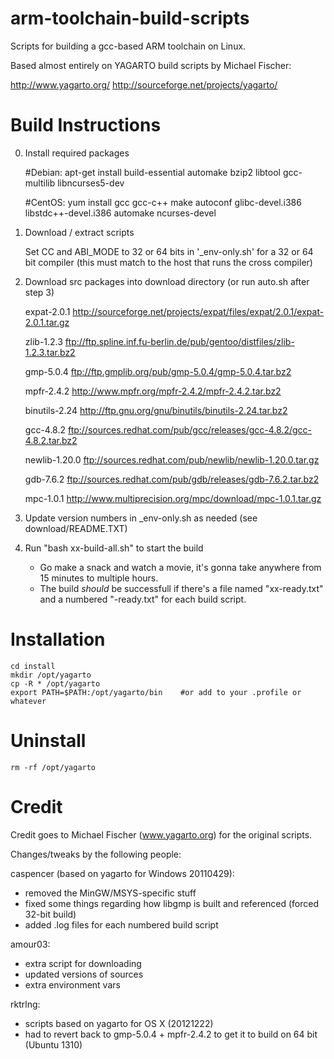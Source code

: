 arm-toolchain-build-scripts
===========================

Scripts for building a gcc-based ARM toolchain on Linux.

Based almost entirely on YAGARTO build scripts by Michael Fischer: 

http://www.yagarto.org/
http://sourceforge.net/projects/yagarto/

Build Instructions
==================

0. Install required packages

    #Debian:
    apt-get install build-essential automake bzip2 libtool gcc-multilib libncurses5-dev

    #CentOS:
    yum install gcc gcc-c++ make autoconf glibc-devel.i386 libstdc++-devel.i386 automake ncurses-devel

1. Download / extract scripts

    Set CC and ABI_MODE to 32 or 64 bits in '_env-only.sh' for a 32 or 64 bit compiler (this must match to the host that runs the cross compiler)

2. Download src packages into download directory (or run auto.sh after step 3)

   expat-2.0.1
   http://sourceforge.net/projects/expat/files/expat/2.0.1/expat-2.0.1.tar.gz

   zlib-1.2.3
   ftp://ftp.spline.inf.fu-berlin.de/pub/gentoo/distfiles/zlib-1.2.3.tar.bz2

   gmp-5.0.4
   ftp://ftp.gmplib.org/pub/gmp-5.0.4/gmp-5.0.4.tar.bz2

   mpfr-2.4.2
   http://www.mpfr.org/mpfr-2.4.2/mpfr-2.4.2.tar.bz2

   binutils-2.24
   http://ftp.gnu.org/gnu/binutils/binutils-2.24.tar.bz2

   gcc-4.8.2
   ftp://sources.redhat.com/pub/gcc/releases/gcc-4.8.2/gcc-4.8.2.tar.bz2

   newlib-1.20.0
   ftp://sources.redhat.com/pub/newlib/newlib-1.20.0.tar.gz

   gdb-7.6.2
   ftp://sources.redhat.com/pub/gdb/releases/gdb-7.6.2.tar.bz2

   mpc-1.0.1
   http://www.multiprecision.org/mpc/download/mpc-1.0.1.tar.gz

3. Update version numbers in _env-only.sh as needed (see download/README.TXT)

4. Run "bash xx-build-all.sh" to start the build
   - Go make a snack and watch a movie, it's gonna take anywhere from 15 minutes to multiple hours.
   - The build *should* be successfull if there's a file named "xx-ready.txt" and a numbered "-ready.txt" for each build script.

Installation
============

    cd install
    mkdir /opt/yagarto
    cp -R * /opt/yagarto
    export PATH=$PATH:/opt/yagarto/bin    #or add to your .profile or whatever

Uninstall
=========

    rm -rf /opt/yagarto

Credit
======

Credit goes to Michael Fischer (www.yagarto.org) for the original scripts. 

Changes/tweaks by the following people:

caspencer (based on yagarto for Windows 20110429):
- removed the MinGW/MSYS-specific stuff
- fixed some things regarding how libgmp is built and referenced (forced 32-bit build)
- added .log files for each numbered build script

amour03:
- extra script for downloading
- updated versions of sources
- extra environment vars

rktrlng:
- scripts based on yagarto for OS X (20121222)
- had to revert back to gmp-5.0.4 + mpfr-2.4.2 to get it to build on 64 bit (Ubuntu 1310)
